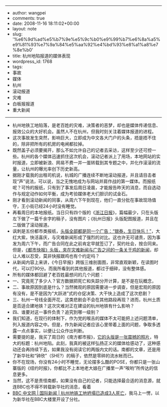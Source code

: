 - --
- author: wangpei
- comments: true
- date: 2008-11-16 18:11:02+00:00
- layout: note
- slug: '%e6%9d%ad%e5%b7%9e%e5%9c%b0%e9%99%b7%e6%8a%a5%e9%81%93%e7%9a%84%e5%aa%92%e4%bd%93%e8%a1%a8%e7%8e%b0'
- title: 杭州地陷报道的媒体表现
- wordpress_id: 1768
- tags:
- 事故
- 媒体
- 杭州
- 滚动报道
- 灾难
- 白板报报道
- 重大新闻
- --
- 杭州地铁工地陷落，是老百姓的灾难，决策者的恶梦，却也是媒体传递信息、报效公众的大好机会。虽然人不在杭州，但我时刻关注着媒体报道的进程。  
- 这次事故发生突然，影响巨大，立即成为中文各大门户的头条，捂是捂不住的，除非把所有的机房的电闸都拉掉。  
- 既然盖子必须要揭开，那么不如允许自己的记者去采访，这样至少还可控一些。杭州的各个媒体迅速抓住这次机会，滚动记者派上了用场，本地网站的实时报道，立即被新浪、网易不费一并一蛋转载到其专题之中，并化作滚滚的流量，让杭州的曝光率创下历史新高。  
- 据刚才载我的出租司机说，杭城的广播连续不断地滚动报道，并且请目击者现“声”说法，可以说，当之无愧地成为与网站并肩作战的第一媒体。而报纸呢？可怜的报纸，只有到了事发后周日凌晨，才能报告昨天的消息，而自选动作与规定动作如何平衡，成为考验媒体老大们胆识的试金石。  
- 刚才看到滚动新闻的同事，从周六下午到现在，他们一直分批在事故现场值守，王小街已经24小时没有睡觉。  
- 再看周日的本地报纸。当日只有四个版的《[浙江日报](http://zjdaily.zjol.com.cn/html/2008-11/16/node_18.htm)》，篇幅最少，只在头版左下做了一篇千余字的稿子，没有图片；《杭州日报》头版配图报道，并且在二版做了滚动报道。  
- 讽刺是五份都市类报纸，[头版全部都是同一个广告：“银泰，生日快乐！”](http://zjdaily.zjol.com.cn/qjwb/html/2008-11/16/node_77.htm)，大红大紫，快活喜庆，与灾难新闻形成了强烈的对比。这也许无可谴责，因为事发为周六下午，而广告合同在此之前肯定早就签订了，契约社会，按合同来。但是，[《都市快报》头版，夹在灾难新闻与广告之间的一条关于鸡的新闻](http://hzdaily.hangzhou.com.cn/dskb/html/2008-11/16/content_538356.htm)，却让人难以忍受，莫非快报跟鸡也有个约定吗？  
- 从新闻内容上来讲，《今日早报》跨版三维剖面图，非常直观新颖，在读图时代，可以打90分。而我所看到的其他报道，都过于细碎，没有整体感。  
- 所有的媒体都回避了老百姓最想问的几个问题：  
- 一、究竟死了多少人？官方数据把死亡和失踪分开计算，是不是在玩概念，  
- 二、事故原因到底是什么？当然微观的原因需要进一步调查，但是宏观的原因有没有，是不是因为“大跃进”式的仓促决策、大干快上造成了这次悲剧？  
- 三、杭州一号线全面开花，这类悲剧会不会在其他路段再现？进而，杭州土质是否适合建地铁？这次灾难对正在建设的杭州地铁有什么影响？  
- 四、谁要对这一事件负责？追究到哪一级别？  
- 我们知道，在现行的体制下，作为党的喉舌的媒体不太可能把上述问题清单，列入报道内容之中。但是，作为新闻记者应该心里带着上面的问题，争取多透露一点点事实，以便让公众作出判断。  
- 需要提的是，我买了周日的《南方都市报》，[它的头版是一张震撼的照片](http://epaper.nddaily.com/A/html/2008-11/16/node_523.htm#)，特大的标题：杭州地陷。此刻，我真的被这样弘扬正义的媒体给感动了，这种感动还会再持续下去，如果我没有阅读它的两版内文的话。南都的文章，还是用了新华社和“钟欣”（SHE?）的稿子，依然是零碎的流水帐而已。  
- 你不在现场，你没有24小时不睡觉，无论摆多么酷的POSE，你都只是一张山寨版的《纽约时报》，你都比不上本地老大娘在广播里一声“唉哟”所传达的信息更多。  
- 当然，这不是责怪南都，如果没有自己的记者，只能选择最合适的消息源，就连BBC也不得不转载新华社的消息，看着  
- [BBC 中文网 | 国际新闻 | 杭州地铁工地坍塌已造成3人死亡](http://news.bbc.co.uk/chinese/simp/hi/newsid_7730000/newsid_7731800/7731888.stm)，我马上一愣，以为新华社在BBC大楼里开设了分社。
